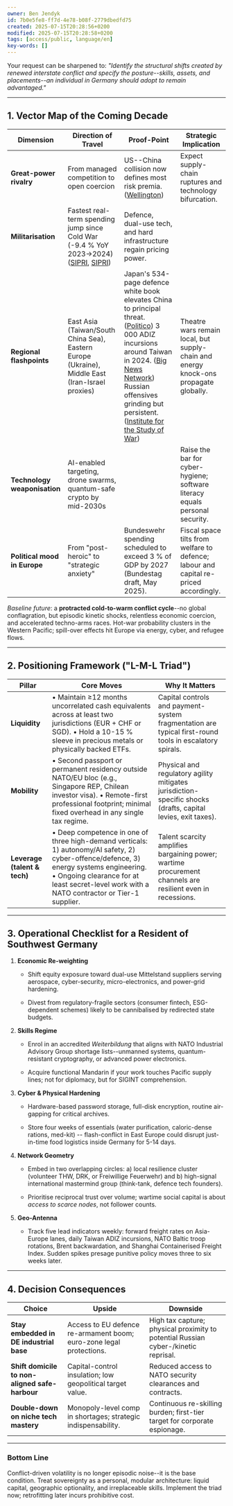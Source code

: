 ```yaml
---
owner: Ben Jendyk
id: 7b0e5fe8-ff7d-4e78-b08f-2779dbedfd75
created: 2025-07-15T20:28:56+0200
modified: 2025-07-15T20:28:58+0200
tags: [access/public, language/en]
key-words: []
---
```


Your request can be sharpened to: _"Identify the structural shifts created by renewed interstate conflict and specify the posture--skills, assets, and placements--an individual in Germany should adopt to remain advantaged."_

* * *

## 1. Vector Map of the Coming Decade

| Dimension | Direction of Travel | Proof-Point | Strategic Implication | 
| ---- | ---- | ---- | ----  |
| **Great-power rivalry** | From managed competition to open coercion | US--China collision now defines most risk premia. ([Wellington](https://www.wellington.com/en/insights/geopolitics-in-2025?utm_source=chatgpt.com)) | Expect supply-chain ruptures and technology bifurcation. | 
| **Militarisation** | Fastest real-term spending jump since Cold War (-9.4 % YoY 2023→2024) ([SIPRI](https://www.sipri.org/media/press-release/2025/unprecedented-rise-global-military-expenditure-european-and-middle-east-spending-surges?utm_source=chatgpt.com), [SIPRI](https://www.sipri.org/sites/default/files/2025-04/2504_fs_milex_2024.pdf?utm_source=chatgpt.com)) | Defence, dual-use tech, and hard infrastructure regain pricing power. |  | 
| **Regional flashpoints** | East Asia (Taiwan/South China Sea), Eastern Europe (Ukraine), Middle East (Iran-Israel proxies) | Japan's 534-page defence white book elevates China to principal threat. ([Politico](https://www.politico.com/news/2025/07/14/japan-warns-of-chinas-military-moves-as-biggest-strategic-challenge-00452924?utm_source=chatgpt.com)) 3 000 ADIZ incursions around Taiwan in 2024. ([Big News Network](https://www.bignewsnetwork.com/news/274910010/key-developments-in-south-china-sea-in-2025-rising-tensions-military-activities-and-territorial-disputes?utm_source=chatgpt.com)) Russian offensives grinding but persistent. ([Institute for the Study of War](https://www.understandingwar.org/backgrounder/russian-offensive-campaign-assessment-july-11-2025?utm_source=chatgpt.com)) | Theatre wars remain local, but supply-chain and energy knock-ons propagate globally. | 
| **Technology weaponisation** | AI-enabled targeting, drone swarms, quantum-safe crypto by mid-2030s |  | Raise the bar for cyber-hygiene; software literacy equals personal security. | 
| **Political mood in Europe** | From "post-heroic" to "strategic anxiety" | Bundeswehr spending scheduled to exceed 3 % of GDP by 2027 (Bundestag draft, May 2025). | Fiscal space tilts from welfare to defence; labour and capital re-priced accordingly. | 

_Baseline future_: a **protracted cold-to-warm conflict cycle**--no global conflagration, but episodic kinetic shocks, relentless economic coercion, and accelerated techno-arms races. Hot-war probability clusters in the Western Pacific; spill-over effects hit Europe via energy, cyber, and refugee flows.

* * *

## 2. Positioning Framework ("L-M-L Triad")

| Pillar | Core Moves | Why It Matters | 
| ---- | ---- | ----  |
| **Liquidity** | • Maintain ≥12 months uncorrelated cash equivalents across at least two jurisdictions (EUR + CHF or SGD). • Hold a 10-15 % sleeve in precious metals or physically backed ETFs. | Capital controls and payment-system fragmentation are typical first-round tools in escalatory spirals. | 
| **Mobility** | • Second passport or permanent residency outside NATO/EU bloc (e.g., Singapore REP, Chilean investor visa). • Remote-first professional footprint; minimal fixed overhead in any single tax regime. | Physical and regulatory agility mitigates jurisdiction-specific shocks (drafts, capital levies, exit taxes). | 
| **Leverage (talent & tech)** | • Deep competence in one of three high-demand verticals: 1) autonomy/AI safety, 2) cyber-offence/defence, 3) energy systems engineering. • Ongoing clearance for at least secret-level work with a NATO contractor or Tier-1 supplier. | Talent scarcity amplifies bargaining power; wartime procurement channels are resilient even in recessions. | 
* * *

## 3. Operational Checklist for a Resident of Southwest Germany

1. **Economic Re-weighting**

    - Shift equity exposure toward dual-use Mittelstand suppliers serving aerospace, cyber-security, micro-electronics, and power-grid hardening.

    - Divest from regulatory-fragile sectors (consumer fintech, ESG-dependent schemes) likely to be cannibalised by redirected state budgets.

2. **Skills Regime**

    - Enrol in an accredited _Weiterbildung_ that aligns with NATO Industrial Advisory Group shortage lists--unmanned systems, quantum-resistant cryptography, or advanced power electronics.

    - Acquire functional Mandarin if your work touches Pacific supply lines; not for diplomacy, but for SIGINT comprehension.

3. **Cyber & Physical Hardening**

    - Hardware-based password storage, full-disk encryption, routine air-gapping for critical archives.

    - Store four weeks of essentials (water purification, caloric-dense rations, med-kit) -- flash-conflict in East Europe could disrupt just-in-time food logistics inside Germany for 5-14 days.

4. **Network Geometry**

    - Embed in two overlapping circles: a) local resilience cluster (volunteer THW, DRK, or Freiwillige Feuerwehr) and b) high-signal international mastermind group (think-tank, defence tech founders).

    - Prioritise reciprocal trust over volume; wartime social capital is about _access to scarce nodes_, not follower counts.

5. **Geo-Antenna**

    - Track five lead indicators weekly: forward freight rates on Asia-Europe lanes, daily Taiwan ADIZ incursions, NATO Baltic troop rotations, Brent backwardation, and Shanghai Containerised Freight Index. Sudden spikes presage punitive policy moves three to six weeks later.
* * *

## 4. Decision Consequences

| Choice | Upside | Downside | 
| ---- | ---- | ----  |
| **Stay embedded in DE industrial base** | Access to EU defence re-armament boom; euro-zone legal protections. | High tax capture; physical proximity to potential Russian cyber-/kinetic reprisal. | 
| **Shift domicile to non-aligned safe-harbour** | Capital-control insulation; low geopolitical target value. | Reduced access to NATO security clearances and contracts. | 
| **Double-down on niche tech mastery** | Monopoly-level comp in shortages; strategic indispensability. | Continuous re-skilling burden; first-tier target for corporate espionage. | 
* * *

### Bottom Line

Conflict-driven volatility is no longer episodic noise--it is the base condition. Treat sovereignty as a personal, modular architecture: liquid capital, geographic optionality, and irreplaceable skills. Implement the triad now; retrofitting later incurs prohibitive cost.